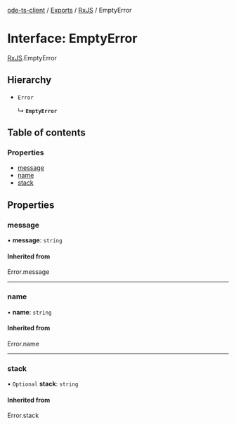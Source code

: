 [ode-ts-client](../README.md) / [Exports](../modules.md) / [RxJS](../modules/RxJS.md) / EmptyError

# Interface: EmptyError

[RxJS](../modules/RxJS.md).EmptyError

## Hierarchy

- `Error`

  ↳ **`EmptyError`**

## Table of contents

### Properties

- [message](RxJS.EmptyError.md#message)
- [name](RxJS.EmptyError.md#name)
- [stack](RxJS.EmptyError.md#stack)

## Properties

### message

• **message**: `string`

#### Inherited from

Error.message

___

### name

• **name**: `string`

#### Inherited from

Error.name

___

### stack

• `Optional` **stack**: `string`

#### Inherited from

Error.stack
